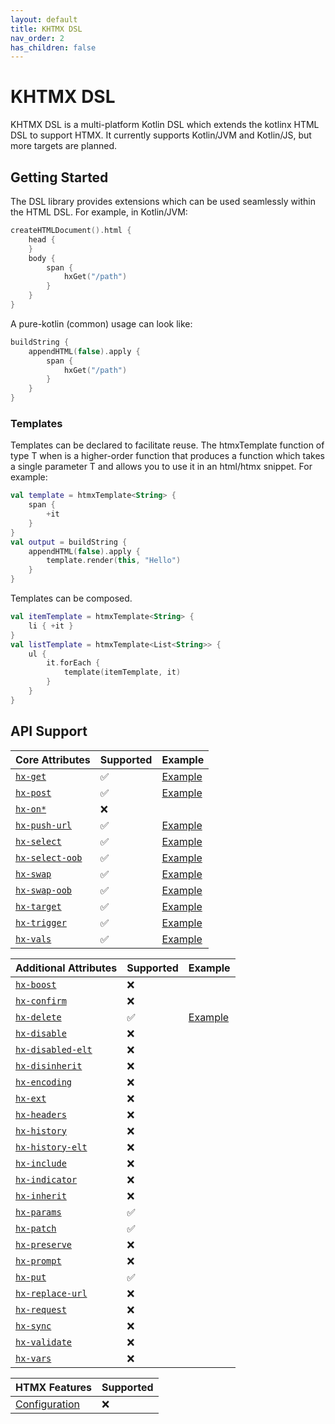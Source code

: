 ```yaml
---
layout: default
title: KHTMX DSL
nav_order: 2
has_children: false
---
```


# KHTMX DSL

KHTMX DSL is a multi-platform Kotlin DSL which extends the kotlinx HTML DSL to support HTMX. It currently supports Kotlin/JVM and Kotlin/JS, but more targets are planned.

## Getting Started
The DSL library provides extensions which can be used seamlessly within the HTML DSL. For example, in Kotlin/JVM:
```kotlin
createHTMLDocument().html {
    head {
    }
    body {
        span {
            hxGet("/path")
        }
    }
}
```

A pure-kotlin (common) usage can look like:
```kotlin
buildString {
    appendHTML(false).apply {
        span {
            hxGet("/path")
        }
    }
}
```

### Templates

Templates can be declared to facilitate reuse. The htmxTemplate function of type T when is a higher-order function that produces a function which takes a single parameter T and allows you to use it in an html/htmx snippet. For example:

```kotlin
val template = htmxTemplate<String> {
    span {
        +it
    }
}
val output = buildString {
    appendHTML(false).apply {
        template.render(this, "Hello")
    }
}
```

Templates can be composed.

```kotlin
val itemTemplate = htmxTemplate<String> {
    li { +it }
}
val listTemplate = htmxTemplate<List<String>> {
    ul {
        it.forEach {
            template(itemTemplate, it)
        }
    }
}
```

## API Support

| Core Attributes                                               | Supported | Example                                                                                                                                       |
|---------------------------------------------------------------|-----------|-----------------------------------------------------------------------------------------------------------------------------------------------|
| [`hx-get`](https://htmx.org/attributes/hx-get/)               | ✅         | [Example](https://github.com/wakingrufus/khtmx/blob/main/khtmx-dsl/src/commonTest/kotlin/com/github/wakingrufus/htmx/exemplar/HxGet.kt)       |
| [`hx-post`](https://htmx.org/attributes/hx-post/)             | ✅         | [Example](https://github.com/wakingrufus/khtmx/blob/main/khtmx-dsl/src/commonTest/kotlin/com/github/wakingrufus/htmx/exemplar/HxPost.kt)      |
| [`hx-on*`](https://htmx.org/attributes/hx-on/)                | ❌         |                                                                                                                                               |
| [`hx-push-url`](https://htmx.org/attributes/hx-push-url/)     | ✅         | [Example](https://github.com/wakingrufus/khtmx/blob/main/khtmx-dsl/src/commonTest/kotlin/com/github/wakingrufus/htmx/exemplar/HxPushUrl.kt)   |
| [`hx-select`](https://htmx.org/attributes/hx-select/)         | ✅         | [Example](https://github.com/wakingrufus/khtmx/blob/main/khtmx-dsl/src/commonTest/kotlin/com/github/wakingrufus/htmx/exemplar/HxSelect.kt)    |
| [`hx-select-oob`](https://htmx.org/attributes/hx-select-oob/) | ✅         | [Example](https://github.com/wakingrufus/khtmx/blob/main/khtmx-dsl/src/commonTest/kotlin/com/github/wakingrufus/htmx/exemplar/HxSelectOob.kt) |
| [`hx-swap`](https://htmx.org/attributes/hx-swap/)             | ✅         | [Example](https://github.com/wakingrufus/khtmx/blob/main/khtmx-dsl/src/commonTest/kotlin/com/github/wakingrufus/htmx/exemplar/HxSwap.kt)      |
| [`hx-swap-oob`](https://htmx.org/attributes/hx-swap-oob/)     | ✅         | [Example](https://github.com/wakingrufus/khtmx/blob/main/khtmx-dsl/src/commonTest/kotlin/com/github/wakingrufus/htmx/exemplar/HxSwapOob.kt)   |
| [`hx-target`](https://htmx.org/attributes/hx-target/)         | ✅         | [Example](https://github.com/wakingrufus/khtmx/blob/main/khtmx-dsl/src/commonTest/kotlin/com/github/wakingrufus/htmx/exemplar/HxTarget.kt)    |
| [`hx-trigger`](https://htmx.org/attributes/hx-trigger/)       | ✅         | [Example](https://github.com/wakingrufus/khtmx/blob/main/khtmx-dsl/src/commonTest/kotlin/com/github/wakingrufus/htmx/exemplar/HxTrigger.kt)   |
| [`hx-vals`](https://htmx.org/attributes/hx-vals/)             | ✅         | [Example](https://github.com/wakingrufus/khtmx/blob/main/khtmx-dsl/src/commonTest/kotlin/com/github/wakingrufus/htmx/exemplar/HxVals.kt)      |

| Additional Attributes                                             | Supported | Example                                                                                                                                    |
|-------------------------------------------------------------------|-----------|--------------------------------------------------------------------------------------------------------------------------------------------|
| [`hx-boost`](https://htmx.org/attributes/hx-boost/)               | ❌         |                                                                                                                                            |
| [`hx-confirm`](https://htmx.org/attributes/hx-confirm/)           | ❌         |                                                                                                                                            |
| [`hx-delete`](https://htmx.org/attributes/hx-delete/)             | ✅         | [Example](https://github.com/wakingrufus/khtmx/blob/main/khtmx-dsl/src/commonTest/kotlin/com/github/wakingrufus/htmx/exemplar/HxDelete.kt) |
| [`hx-disable`](https://htmx.org/attributes/hx-disable/)           | ❌         |
| [`hx-disabled-elt`](https://htmx.org/attributes/hx-disabled-elt/) | ❌         |
| [`hx-disinherit`](https://htmx.org/attributes/hx-disinherit/)     | ❌         |
| [`hx-encoding`](https://htmx.org/attributes/hx-encoding/)         | ❌         |
| [`hx-ext`](https://htmx.org/attributes/hx-ext/)                   | ❌         |
| [`hx-headers`](https://htmx.org/attributes/hx-headers/)           | ❌         |
| [`hx-history`](https://htmx.org/attributes/hx-history/)           | ❌         |
| [`hx-history-elt`](https://htmx.org/attributes/hx-history-elt/)   | ❌         |
| [`hx-include`](https://htmx.org/attributes/hx-include/)           | ❌         |
| [`hx-indicator`](https://htmx.org/attributes/hx-indicator/)       | ❌         |
| [`hx-inherit`](https://htmx.org/attributes/hx-inherit/)           | ❌         |
| [`hx-params`](https://htmx.org/attributes/hx-params/)             | ✅         |
| [`hx-patch`](https://htmx.org/attributes/hx-patch/)               | ✅         |
| [`hx-preserve`](https://htmx.org/attributes/hx-preserve/)         | ❌         |
| [`hx-prompt`](https://htmx.org/attributes/hx-prompt/)             | ❌         |
| [`hx-put`](https://htmx.org/attributes/hx-put/)                   | ✅         |
| [`hx-replace-url`](https://htmx.org/attributes/hx-replace-url/)   | ❌         |
| [`hx-request`](https://htmx.org/attributes/hx-request/)           | ❌         |
| [`hx-sync`](https://htmx.org/attributes/hx-sync/)                 | ❌         |
| [`hx-validate`](https://htmx.org/attributes/hx-validate/)         | ❌         |
| [`hx-vars`](https://htmx.org/attributes/hx-vars/)                 | ❌         |

| HTMX Features                                       | Supported  |
|-----------------------------------------------------|------------|
| [Configuration](https://htmx.org/reference/#config) | ❌          |
